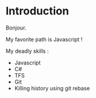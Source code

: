 Introduction
==========

Bonjour.

My favorite path is Javascript !

My deadly skills :

* Javascript
* C#
* TFS
* Git
* Killing history using git rebase

